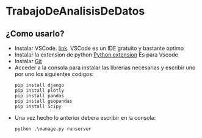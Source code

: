 # TrabajoDeAnalisisDeDatos
 
 
## ¿Como usarlo?

- Instalar VSCode. [link](https://code.visualstudio.com/download). VSCode es un IDE gratuito y bastante optimo
- Instalar la extension de python [Python extension](https://marketplace.visualstudio.com/items?itemName=ms-python.python) Es para Vscode
- Instalar [Git](https://git-scm.com/downloads)
- Acceder a la consola para instalar las librerias necesarias y escribir uno por uno los siguientes codigos:
    ```
    pip install django
    pip install plotly
    pip install pandas
    pip install geopandas
    pip install Scipy
    
    ```
- Una vez hecho lo anterior debera escribir en la consola:
   ```
   python .\manage.py runserver
   ```